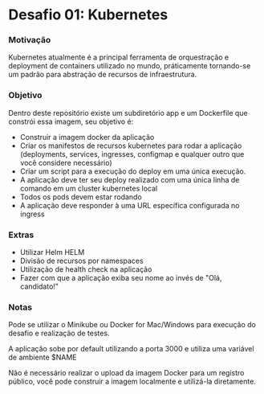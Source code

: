 # Desafio 01: Kubernetes

### Motivação
Kubernetes atualmente é a principal ferramenta de orquestração e deployment de containers utilizado no mundo, práticamente tornando-se um padrão para abstração de recursos de infraestrutura.


### Objetivo
Dentro deste repositório existe um subdiretório app e um Dockerfile que constrói essa imagem, seu objetivo é:

- Construir a imagem docker da aplicação
- Criar os manifestos de recursos kubernetes para rodar a aplicação (deployments, services, ingresses, configmap e qualquer outro que você considere necessário)
- Criar um script para a execução do deploy em uma única execução.
- A aplicação deve ter seu deploy realizado com uma única linha de comando em um cluster kubernetes local
- Todos os pods devem estar rodando
- A aplicação deve responder à uma URL específica configurada no ingress

### Extras
- Utilizar Helm HELM
- Divisão de recursos por namespaces
- Utilização de health check na aplicação
- Fazer com que a aplicação exiba seu nome ao invés de "Olá, candidato!"

### Notas
Pode se utilizar o Minikube ou Docker for Mac/Windows para execução do desafio e realização de testes.

A aplicação sobe por default utilizando a porta 3000 e utiliza uma variável de ambiente $NAME

Não é necessário realizar o upload da imagem Docker para um registro público, você pode construir a imagem localmente e utilizá-la diretamente.